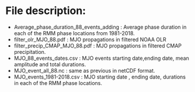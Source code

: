 # File description:
* Average_phase_duration_88_events_adding : Average phase duration in each of the RMM phase locations from 1981-2018.
* filter_olr_MJO_88.pdf : MJO propagations in filtered NOAA OLR 
* filter_precip_CMAP_MJO_88.pdf : MJO propagations in filtered CMAP precipitation.
* MJO_88_events_dates.csv : MJO events starting date,ending date, mean amplitude and total durations.
* MJO_event_all_88.nc : same as previous in netCDF format.
* MJO_events_1981-2018.csv : MJO starting date , ending date, durations in each of the RMM phase locations. 

